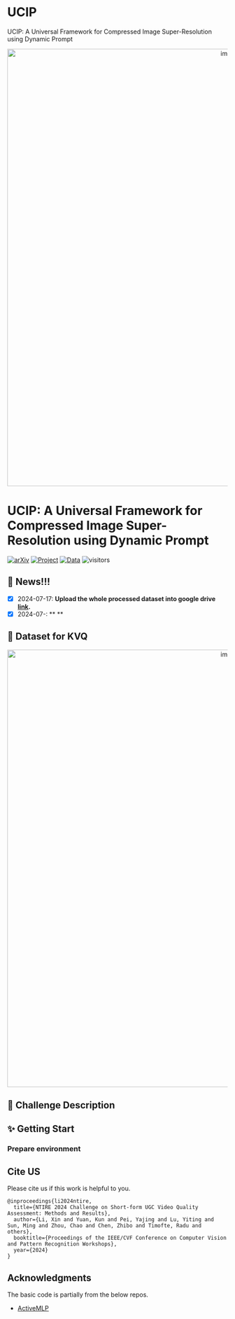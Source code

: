 # UCIP
UCIP: A Universal Framework for Compressed Image Super-Resolution using Dynamic Prompt
<p align="center">
  <img src="./figs/logo_competition.png" alt="image" style="width:1000px;">
</p>

# UCIP: A Universal Framework for Compressed Image Super-Resolution using Dynamic Prompt

[![arXiv](https://img.shields.io/badge/arXiv-Paper-<COLOR>.svg)](xx)  [![Project](https://img.shields.io/badge/Project-Page-blue.svg)](xx) [![Data](https://img.shields.io/badge/Dataset-Link-magenta.svg)](xx) 
![visitors](https://visitor-badge.laobi.icu/badge?page_id=lixinustc/KVQ-Challenge-CVPR-NTIRE2024)
## :bookmark: News!!!
- [x] 2024-07-17: **Upload the whole processed dataset into google drive [link](xx).**
- [x] 2024-07-: ** **

## 📌 Dataset for KVQ 
<p align="center">
  <img src="https://github.com/lixinustc/lixinustc.github.io/blob/main/projects/KVQ/imgs/intro3.png" alt="image" style="width:1000px;">
</p>


##  :tada: Challenge Description


## :sparkles: Getting Start

### Prepare environment


## Cite US
Please cite us if this work is helpful to you.

```
@inproceedings{li2024ntire,
  title={NTIRE 2024 Challenge on Short-form UGC Video Quality Assessment: Methods and Results},
  author={Li, Xin and Yuan, Kun and Pei, Yajing and Lu, Yiting and Sun, Ming and Zhou, Chao and Chen, Zhibo and Timofte, Radu and others},
  booktitle={Proceedings of the IEEE/CVF Conference on Computer Vision and Pattern Recognition Workshops},
  year={2024}
}
```

## Acknowledgments
The basic code is partially from the below repos.
- [ActiveMLP](link)
